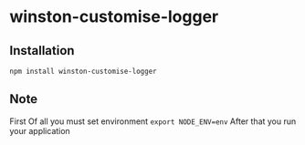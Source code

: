 # winston-customise-logger

## Installation
```npm install winston-customise-logger```

## Note
First Of all you must set environment
```export NODE_ENV=env```
After that you run your application

